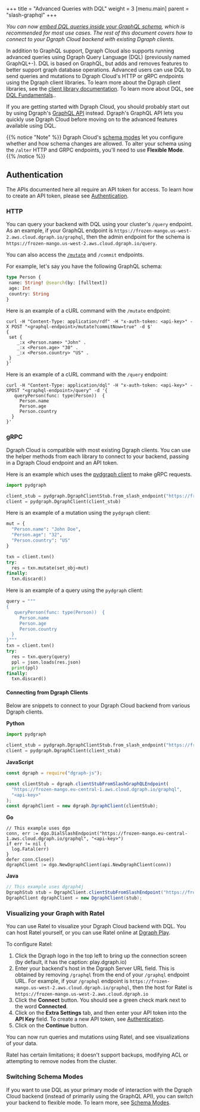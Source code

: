 +++
title = "Advanced Queries with DQL"
weight = 3
[menu.main]
    parent = "slash-graphql"
+++

*You can now [embed DQL queries inside your GraphQL schema](https://dgraph.io/docs/graphql/custom/graphqlpm), which is recommended for most use cases. The rest of this document covers how to connect to your Dgraph Cloud backend with existing Dgraph clients.*

In addition to GraphQL support, Dgraph Cloud also supports running advanced
queries using Dgraph Query Language (DQL) (previously named GraphQL+-).
DQL is based on GraphQL, but adds and removes features to better support graph
database operations. Advanced users can use DQL to send queries and mutations
to Dgraph Cloud's HTTP or gRPC endpoints using the Dgraph client libraries.
To learn more about the Dgraph client libraries, see the 
[client library documentation](https://dgraph.io/docs/clients/). To learn more
about DQL, see [DQL Fundamentals](https://dgraph.io/docs/query-language/graphql-fundamentals/)..

If you are getting started with Dgraph Cloud, you should probably start out by
using Dgraph's [GraphQL API](https://dgraph.io/docs/graphql/overview) instead.
Dgraph's GraphQL API lets you quickly use Dgraph Cloud before moving on to the
advanced features available using DQL.

{{% notice "Note" %}}
Dgraph Cloud's [schema modes](/admin/schema-modes/) let
you configure whether and how schema changes are allowed. To alter your schema 
using the `/alter` HTTP and GRPC endpoints, you'll need to use **Flexible Mode**.
{{% /notice %}}

## Authentication

The APIs documented here all require an API token for access. To learn how to
create an API token, please see [Authentication](/admin/authentication).

### HTTP

You can query your backend with DQL using your cluster's `/query` endpoint. As
an example, if your GraphQL endpoint is `https://frozen-mango.us-west-2.aws.cloud.dgraph.io/graphql`,
then the admin endpoint for the schema is `https://frozen-mango.us-west-2.aws.cloud.dgraph.io/query`.

You can also access the [`/mutate`](https://dgraph.io/docs/mutations/) and
`/commit` endpoints.

For example, let's say you have the following GraphQL schema:
```graphql
type Person {
 name: String! @search(by: [fulltext])
 age: Int
 country: String
}
```

Here is an example of a cURL command with the `/mutate` endpoint:

```
curl -H "Content-Type: application/rdf" -H "x-auth-token: <api-key>" -X POST "<graphql-endpoint>/mutate?commitNow=true" -d $'
{
 set {
    _:x <Person.name> "John" .
    _:x <Person.age> "30" .
    _:x <Person.country> "US" .
 }
}'
```

Here is an example of a cURL command with the `/query` endpoint:

```
curl -H "Content-Type: application/dql" -H "x-auth-token: <api-key>" -XPOST "<graphql-endpoint>/query" -d '{
   queryPerson(func: type(Person))  {
     Person.name
     Person.age
     Person.country
  }
}'
```

### gRPC

Dgraph Cloud is compatible with most existing Dgraph clients. You can use the
helper methods from each library to connect to your backend, passing in a Dgraph
Cloud endpoint and an API token.

Here is an example which uses the [pydgraph client](https://github.com/dgraph-io/pydgraph) to make gRPC requests.

```python
import pydgraph

client_stub = pydgraph.DgraphClientStub.from_slash_endpoint("https://frozen-mango.eu-central-1.aws.cloud.dgraph.io/graphql", "<api-key>")
client = pydgraph.DgraphClient(client_stub)
```

Here is an example of a mutation using the `pydgraph` client:
```python
mut = {
  "Person.name": "John Doe",
  "Person.age": "32",
  "Person.country": "US"
}

txn = client.txn()
try:
  res = txn.mutate(set_obj=mut)
finally:
  txn.discard()
```

Here is an example of a query using the `pydgraph` client:
```python
query = """
{
   queryPerson(func: type(Person))  {
     Person.name
     Person.age
     Person.country
  }
}"""
txn = client.txn()
try:
  res = txn.query(query)
  ppl = json.loads(res.json)
  print(ppl)
finally:
  txn.discard()
```

#### Connecting from Dgraph Clients

Below are snippets to connect to your Dgraph Cloud backend from various Dgraph
clients.

**Python**
```python
import pydgraph

client_stub = pydgraph.DgraphClientStub.from_slash_endpoint("https://frozen-mango.eu-central-1.aws.cloud.dgraph.io/graphql", "<api-key>")
client = pydgraph.DgraphClient(client_stub)
```

**JavaScript**
```javascript
const dgraph = require("dgraph-js");

const clientStub = dgraph.clientStubFromSlashGraphQLEndpoint(
  "https://frozen-mango.eu-central-1.aws.cloud.dgraph.io/graphql",
  "<api-key>"
);
const dgraphClient = new dgraph.DgraphClient(clientStub);
```

**Go**
```golang
// This example uses dgo
conn, err := dgo.DialSlashEndpoint("https://frozen-mango.eu-central-1.aws.cloud.dgraph.io/graphql", "<api-key>")
if err != nil {
  log.Fatal(err)
}
defer conn.Close()
dgraphClient := dgo.NewDgraphClient(api.NewDgraphClient(conn))
```

**Java**
```java
// This example uses dgraph4j
DgraphStub stub = DgraphClient.clientStubFromSlashEndpoint("https://frozen-mango.eu-central-1.aws.cloud.dgraph.io/graphql", "<api-key>");
DgraphClient dgraphClient = new DgraphClient(stub);
```

### Visualizing your Graph with Ratel

You can use Ratel to visualize your Dgraph Cloud backend with DQL. You can host
Ratel yourself, or you can use Ratel online at [Dgraph Play](https://play.dgraph.io/?latest#connection).

To configure Ratel:

1. Click the Dgraph logo in the top left to bring up the connection screen (by default, it has the caption: play.dgraph.io)
2. Enter your backend's host in the Dgraph Server URL field. This is obtained by removing `/graphql` from the end of your `/graphql` endpoint URL. For example, if your `/graphql` endpoint is `https://frozen-mango.us-west-2.aws.cloud.dgraph.io/graphql`, then the host for Ratel is `https://frozen-mango.us-west-2.aws.cloud.dgraph.io`
3. Click the **Connect** button. You should see a green check mark next to the word **Connected**.
4. Click on the **Extra Settings** tab, and then enter your API token into the
 **API Key** field. To create a new API token, see [Authentication](/admin/authentication).
5. Click on the **Continue** button.

You can now run queries and mutations using Ratel, and see visualizations of
your data.

Ratel has certain limitations; it doesn't support backups, modifying ACL or
attempting to remove nodes from the cluster.

### Switching Schema Modes

If you want to use DQL as your primary mode of interaction with the Dgraph Cloud
backend (instead of primarily using the GraphQL API), you can switch your
backend to flexible mode. To learn more, see
[Schema Modes](/admin/schema-modes).
